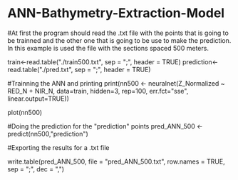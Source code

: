 # ANN-Bathymetry-Extraction-Model

#At first the program should read the .txt file with the points that is going to be trainned and the other one that is going to be use to make the prediction. In this example is used the file with the sections spaced 500 meters.

train<-read.table("./train500.txt", sep = ";", header = TRUE)
prediction<-read.table("./pred.txt", sep = ";", header = TRUE)

#Trainning the ANN and printing
print(nn500 <- neuralnet(Z_Normalized ~ RED_N + NIR_N, data=train, hidden=3, rep=100, err.fct="sse", linear.output=TRUE))

plot(nn500)

#Doing the prediction for the "prediction" points
pred_ANN_500 <- predict(nn500,"prediction")

#Exporting the results for a .txt file

write.table(pred_ANN_500, file = "pred_ANN_500.txt", row.names = TRUE, sep = ";", dec = ",")


